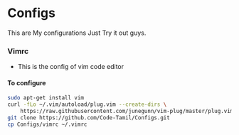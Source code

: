 # Configs
This are My configurations Just Try it out guys.

### Vimrc
- This is the config of vim code editor 
#### To configure
```sh
sudo apt-get install vim
curl -fLo ~/.vim/autoload/plug.vim --create-dirs \
    https://raw.githubusercontent.com/junegunn/vim-plug/master/plug.vim
git clone https://github.com/Code-Tamil/Configs.git
cp Configs/vimrc ~/.vimrc
```
